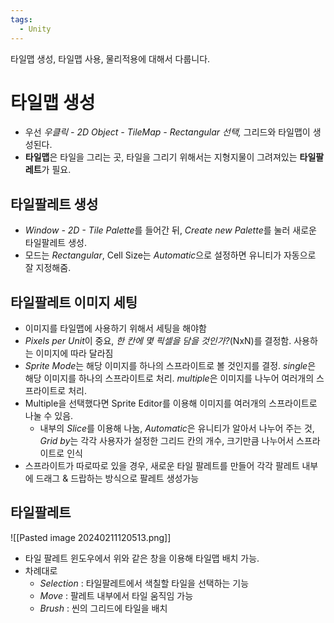 ```yaml
---
tags:
  - Unity
---
```

타일맵 생성, 타일맵 사용, 물리적용에 대해서 다룹니다.

# 타일맵 생성

- 우선 *우클릭 - 2D Object - TileMap - Rectangular 선택,* 그리드와 타일맵이 생성된다.
- **타일맵**은 타일을 그리는 곳, 타일을 그리기 위해서는 지형지물이 그려져있는 **타일팔레트**가 필요.

## 타일팔레트 생성

- *Window - 2D - Tile Palette*를 들어간 뒤, *Create new Palette*를 눌러 새로운 타일팔레트 생성.
- 모드는 *Rectangular*, Cell Size는 *Automatic*으로 설정하면 유니티가 자동으로 잘 지정해줌.

## 타일팔레트 이미지 세팅

- 이미지를 타일맵에 사용하기 위해서 세팅을 해야함
- *Pixels per Unit*이 중요, *한 칸에 몇 픽셀을 담을 것인가?*(NxN)를 결정함. 사용하는 이미지에 따라 달라짐
- *Sprite Mode*는 해당 이미지를 하나의 스프라이트로 볼 것인지를 결정. *single*은 해당 이미지를 하나의 스프라이트로 처리. *multiple*은 이미지를 나누어 여러개의 스프라이트로 처리.
- Multiple을 선택했다면 Sprite Editor를 이용해 이미지를 여러개의 스프라이트로 나눌 수 있음.
	- 내부의 *Slice*를 이용해 나눔, *Automatic*은 유니티가 알아서 나누어 주는 것, *Grid by*는 각각 사용자가 설정한 그리드 칸의 개수, 크기만큼 나누어서 스프라이트로 인식
- 스프라이트가 따로따로 있을 경우, 새로운 타일 팔레트를 만들어 각각 팔레트 내부에 드래그 & 드랍하는 방식으로 팔레트 생성가능

## 타일팔레트

![[Pasted image 20240211120513.png]]

- 타일 팔레트 윈도우에서 위와 같은 창을 이용해 타일맵 배치 가능.
- 차례대로 
	- *Selection* : 타일팔레트에서 색칠할 타일을 선택하는 기능
	- *Move* : 팔레트 내부에서 타일 움직임 가능
	- *Brush* : 씬의 그리드에 타일을 배치